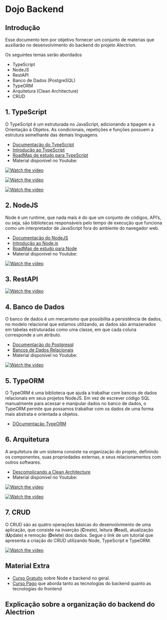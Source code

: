 # Dojo Backend

## Introdução

Esse documento tem por objetivo fornecer um conjunto de materias que auxiliarão no desenvolvimento do backend do projeto Alectrion.

Os seguintes temas serão abordados

- TypeScript
- NodeJS
- RestAPI
- Banco de Dados (PostgreSQL)
- TypeORM
- Arquitetura (Clean Architecture)
- CRUD

## 1. TypeScript

O TypeScript é um estruturada no JavaScript, adicionando a tipagem e a Orientação à Objetos. As condicionais, repetições e funções possuem a estrutura semelhante das demais linguagens.

- [Documentação do TypeScript](https://www.typescriptlang.org/docs/handbook/typescript-from-scratch.html)
- [Introdução ao TypeScript](https://www.devmedia.com.br/introducao-ao-typescript/36729)
- [RoadMap de estudo para TypeScript](https://roadmap.sh/typescript)
- Material disponível no Youtube:

[![Watch the video](https://img.youtube.com/vi/67ki0t_VWc0/maxresdefault.jpg)](https://www.youtube.com/playlist?list=PL62G310vn6nGg5OzjxE8FbYDzCs_UqrUs)

[![Watch the video](https://img.youtube.com/vi/30LWjhZzg50/maxresdefault.jpg)](https://www.youtube.com/watch?v=30LWjhZzg50)

[![Watch the video](https://img.youtube.com/vi/gp5H0Vw39yw/maxresdefault.jpg)](https://www.youtube.com/watch?v=gp5H0Vw39yw)

## 2. NodeJS

Node é um runtime, que nada mais é do que um conjunto de códigos, API’s, ou seja, são bibliotecas responsáveis pelo tempo de execução que funciona como um interpretador de JavaScript fora do ambiente do navegador web.

- [Documentação do NodeJS](https://nodejs.org/pt-br/docs)
- [Introdução ao Node.js](https://diegomariano.com/introducao-ao-node-js/)
- [RoadMap de estudo para Node](https://roadmap.sh/nodejs)
- Material disponível no Youtube:

[![Watch the video](https://img.youtube.com/vi/gG3pytAY2MY/maxresdefault.jpg)](https://www.youtube.com/watch?v=gG3pytAY2MY)

## 3. RestAPI
[![Watch the video](https://img.youtube.com/vi/ghTrp1x_1As/maxresdefault.jpg)](https://www.youtube.com/watch?v=ghTrp1x_1As)

## 4. Banco de Dados

O banco de dados é um mecanismo que possibilita a persistência de dados, no modelo relacional que estamos utilizando, as dados são armazenados em tabelas estruturadas como uma classe, em que cada coluna corresponde a um atributo.

- [Documentação do Postgresql](https://www.postgresql.org/docs/)
- [Bancos de Dados Relacionais](https://www.devmedia.com.br/bancos-de-dados-relacionais/20401)
- Material disponível no Youtube:

[![Watch the video](https://img.youtube.com/vi/l5VXbLNYu2U/maxresdefault.jpg)](https://www.youtube.com/watch?v=l5VXbLNYu2U)


## 5. TypeORM

O TypeORM é uma biblioteca que ajuda a trabalhar com bancos de dados relacionais em seus projetos NodeJS. Em vez de escrever código SQL manualmente para acessar e manipular dados no banco de dados, o TypeORM permite que possamos trabalhar com os dados de uma forma mais abstrata e orientada a objetos.

- [DOcumentação TypeORM](https://typeorm.io/)

## 6. Arquitetura

A arquitetura de um sistema consiste na organização do projeto, definindo os componentes, suas propriedades externas, e seus relacionamentos com outros softwares.

- [Descomplicando a Clean Architecture](https://medium.com/luizalabs/descomplicando-a-clean-architecture-cf4dfc4a1ac6)
- Material disponível no Youtube:

[![Watch the video](https://img.youtube.com/vi/kYx1QC1XZSo/maxresdefault.jpg)](https://www.youtube.com/watch?v=kYx1QC1XZSo)

[![Watch the video](https://img.youtube.com/vi/7BNoxRntLYo/maxresdefault.jpg)](https://www.youtube.com/watch?v=7BNoxRntLYo)


## 7. CRUD

O CRUD são as quatro operações básicas do desenvolvimento de uma aplicação, que consiste na inserção (**C**reate), leitura (**R**ead), atualização (**U**pdate) e remoção (**D**elete) dos dados. Segue o link de um tutorial que apresenta a criação do CRUD utilizando Node, TypeScript e TypeORM.

[![Watch the video](https://img.youtube.com/vi/j8cm2C5-xn8/maxresdefault.jpg)](https://www.youtube.com/watch?v=j8cm2C5-xn8)


## Material Extra

- [Curso Gratuito](https://www.freecodecamp.org/learn/back-end-development-and-apis/#managing-packages-with-npm) sobre Node e backend no geral.
- [Curso Pago](https://www.udemy.com/course/dev-fullstack/) que aborda tanto as tecnologias do backend quanto as tecnologias do frontend

## Explicação sobre a organização do backend do Alectrion
